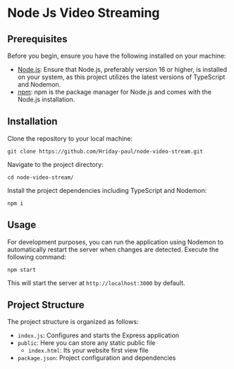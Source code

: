 # Node Js Video Streaming

## Prerequisites

Before you begin, ensure you have the following installed on your machine:

- [Node.js](https://nodejs.org/): Ensure that Node.js, preferably version 16 or higher, is installed on your system, as this project utilizes the latest versions of TypeScript and Nodemon.
- [npm](https://www.npmjs.com/): npm is the package manager for Node.js and comes with the Node.js installation.

## Installation

Clone the repository to your local machine:

```
git clone https://github.com/Hriday-paul/node-video-stream.git
```

Navigate to the project directory:

```
cd node-video-stream/
```

Install the project dependencies including TypeScript and Nodemon:

```
npm i
```

## Usage

For development purposes, you can run the application using Nodemon to automatically restart the server when changes are detected. Execute the following command:

```
npm start
```

This will start the server at `http://localhost:3000` by default.

## Project Structure

The project structure is organized as follows:

- `index.js`: Configures and starts the Express application
- `public`: Here you can store any static public file
    - `index.html`: Its your website first view file
- `package.json`: Project configuration and dependencies
